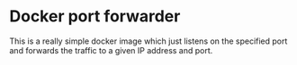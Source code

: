 # Docker port forwarder

This is a really simple docker image which just listens on the specified port and forwards the traffic to a given IP address and port.

